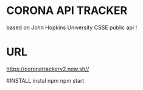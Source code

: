 # CORONA API TRACKER
based on John Hopkins University CSSE public api !

# URL

<https://coronatrackerv2.now.sh//>

#INSTALL
instal npm
npm start
